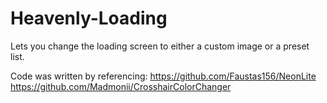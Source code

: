 # Heavenly-Loading
Lets you change the loading screen to either a custom image or a preset list.

Code was written by referencing:
https://github.com/Faustas156/NeonLite
https://github.com/Madmonii/CrosshairColorChanger
